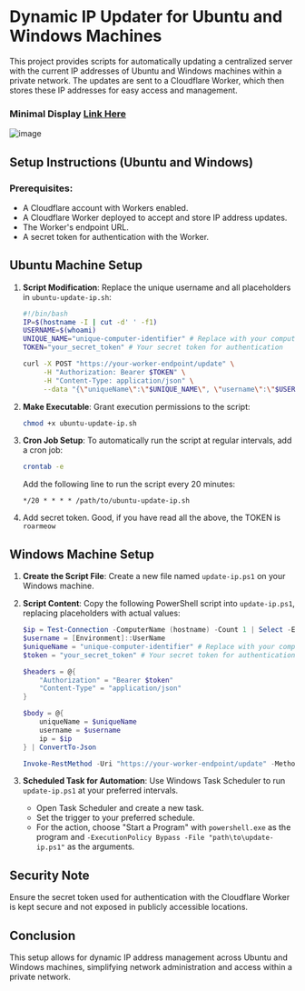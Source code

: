 # Dynamic IP Updater for Ubuntu and Windows Machines

This project provides scripts for automatically updating a centralized server with the current IP addresses of Ubuntu and Windows machines within a private network. The updates are sent to a Cloudflare Worker, which then stores these IP addresses for easy access and management.

### Minimal Display [Link Here](https://minion-ip-update.wxunlai.workers.dev/view)
![image](https://github.com/Chrislai502/lab-ip-management/assets/66889149/b72cb2a0-6213-4a46-a4f2-76dabb91975a)


## Setup Instructions (Ubuntu and Windows)

### Prerequisites:

- A Cloudflare account with Workers enabled.
- A Cloudflare Worker deployed to accept and store IP address updates.
- The Worker's endpoint URL.
- A secret token for authentication with the Worker.

## Ubuntu Machine Setup

1. **Script Modification**: Replace the unique username and all placeholders in `ubuntu-update-ip.sh`:

    ```bash
    #!/bin/bash
    IP=$(hostname -I | cut -d' ' -f1)
    USERNAME=$(whoami)
    UNIQUE_NAME="unique-computer-identifier" # Replace with your computer's unique identifier
    TOKEN="your_secret_token" # Your secret token for authentication
    
    curl -X POST "https://your-worker-endpoint/update" \
         -H "Authorization: Bearer $TOKEN" \
         -H "Content-Type: application/json" \
         --data "{\"uniqueName\":\"$UNIQUE_NAME\", \"username\":\"$USERNAME\", \"ip\":\"$IP\"}"
    ```

2. **Make Executable**: Grant execution permissions to the script:

    ```bash
    chmod +x ubuntu-update-ip.sh
    ```

4. **Cron Job Setup**: To automatically run the script at regular intervals, add a cron job:

    ```bash
    crontab -e
    ```

    Add the following line to run the script every 20 minutes:

    ```cron
    */20 * * * * /path/to/ubuntu-update-ip.sh
    ```
5. Add secret token. Good, if you have read all the above, the TOKEN is `roarmeow`

## Windows Machine Setup

1. **Create the Script File**: Create a new file named `update-ip.ps1` on your Windows machine.

2. **Script Content**: Copy the following PowerShell script into `update-ip.ps1`, replacing placeholders with actual values:

    ```powershell
    $ip = Test-Connection -ComputerName (hostname) -Count 1 | Select -ExpandProperty IPV4Address
    $username = [Environment]::UserName
    $uniqueName = "unique-computer-identifier" # Replace with your computer's unique identifier
    $token = "your_secret_token" # Your secret token for authentication

    $headers = @{
        "Authorization" = "Bearer $token"
        "Content-Type" = "application/json"
    }

    $body = @{
        uniqueName = $uniqueName
        username = $username
        ip = $ip
    } | ConvertTo-Json

    Invoke-RestMethod -Uri "https://your-worker-endpoint/update" -Method Post -Headers $headers -Body $body
    ```

3. **Scheduled Task for Automation**: Use Windows Task Scheduler to run `update-ip.ps1` at your preferred intervals.

    - Open Task Scheduler and create a new task.
    - Set the trigger to your preferred schedule.
    - For the action, choose "Start a Program" with `powershell.exe` as the program and `-ExecutionPolicy Bypass -File "path\to\update-ip.ps1"` as the arguments.


## Security Note

Ensure the secret token used for authentication with the Cloudflare Worker is kept secure and not exposed in publicly accessible locations.

## Conclusion

This setup allows for dynamic IP address management across Ubuntu and Windows machines, simplifying network administration and access within a private network.
